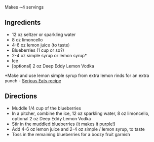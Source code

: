 Makes ~4 servings

## Ingredients
* 12 oz seltzer or sparkling water
* 8 oz limoncello
* 4-6 oz lemon juice (to taste)
* Blueberries (1 cup or so?)
* 2-4 oz simple syrup or lemon syrup*
* Ice
* [optional] 2 oz Deep Eddy Lemon Vodka

*Make and use lemon simple syrup from extra lemon rinds for an extra punch - [Serious Eats recipe](https://www.seriouseats.com/fresh-lemon-syrup-recipe)

## Directions
* Muddle 1/4 cup of the blueberries
* In a pitcher, combine the ice, 12 oz sparkling water, 8 oz limoncello, optional 2 oz Deep Eddy Lemon Vodka
* Stir in the muddled blueberries (it makes it purple!)
* Add 4-6 oz lemon juice and 2-4 oz simple / lemon syrup, to taste
* Toss in the remaining blueberries for a boozy fruit garnish
